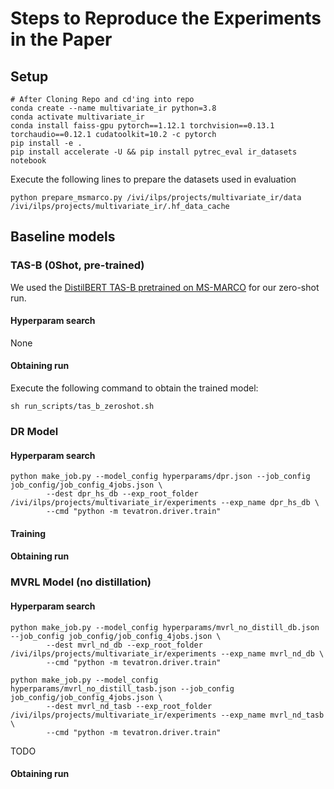 # Steps to Reproduce the Experiments in the Paper

## Setup 
```
# After Cloning Repo and cd'ing into repo
conda create --name multivariate_ir python=3.8
conda activate multivariate_ir
conda install faiss-gpu pytorch==1.12.1 torchvision==0.13.1 torchaudio==0.12.1 cudatoolkit=10.2 -c pytorch
pip install -e .
pip install accelerate -U && pip install pytrec_eval ir_datasets notebook

```

Execute the following lines to prepare the datasets used in evaluation
```
python prepare_msmarco.py /ivi/ilps/projects/multivariate_ir/data /ivi/ilps/projects/multivariate_ir/.hf_data_cache
```

## Baseline models

### TAS-B (0Shot, pre-trained)

We used the [DistilBERT TAS-B pretrained on MS-MARCO](https://huggingface.co/sebastian-hofstaetter/distilbert-dot-tas_b-b256-msmarco) for 
our zero-shot run. 


#### Hyperparam search
None

#### Obtaining run
Execute the following command to obtain the trained model:

```
sh run_scripts/tas_b_zeroshot.sh
``` 


### DR Model

#### Hyperparam search

```
python make_job.py --model_config hyperparams/dpr.json --job_config job_config/job_config_4jobs.json \
        --dest dpr_hs_db --exp_root_folder /ivi/ilps/projects/multivariate_ir/experiments --exp_name dpr_hs_db \
        --cmd "python -m tevatron.driver.train"
```



#### Training

#### Obtaining run

### MVRL Model (no distillation)

#### Hyperparam search

```
python make_job.py --model_config hyperparams/mvrl_no_distill_db.json --job_config job_config/job_config_4jobs.json \
        --dest mvrl_nd_db --exp_root_folder /ivi/ilps/projects/multivariate_ir/experiments --exp_name mvrl_nd_db \
        --cmd "python -m tevatron.driver.train"

python make_job.py --model_config hyperparams/mvrl_no_distill_tasb.json --job_config job_config/job_config_4jobs.json \
        --dest mvrl_nd_tasb --exp_root_folder /ivi/ilps/projects/multivariate_ir/experiments --exp_name mvrl_nd_tasb \
        --cmd "python -m tevatron.driver.train"
```

TODO
#### Obtaining run





